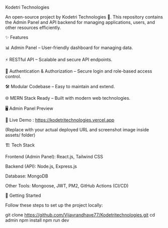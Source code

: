 Kodetri Technologies

An open-source project by Kodetri Technologies 🚀.
This repository contains the Admin Panel and API backend for managing applications, users, and other resources efficiently.

✨ Features

📊 Admin Panel – User-friendly dashboard for managing data.

⚡ RESTful API – Scalable and secure API endpoints.

🔐 Authentication & Authorization – Secure login and role-based access control.

🛠 Modular Codebase – Easy to maintain and extend.

🌐 MERN Stack Ready – Built with modern web technologies.

🖥️ Admin Panel Preview

🔗 Live Demo : https://kodetritechnologies.vercel.app


(Replace with your actual deployed URL and screenshot image inside assets/ folder)

🏗 Tech Stack

Frontend (Admin Panel): React.js, Tailwind CSS

Backend (API): Node.js, Express.js

Database: MongoDB

Other Tools: Mongoose, JWT, PM2, GitHub Actions (CI/CD)

🚀 Getting Started

Follow these steps to set up the project locally:

git clone https://github.com/Vijayrandhave77/Kodetritechnologies.git
cd admin
npm install
npm run dev
